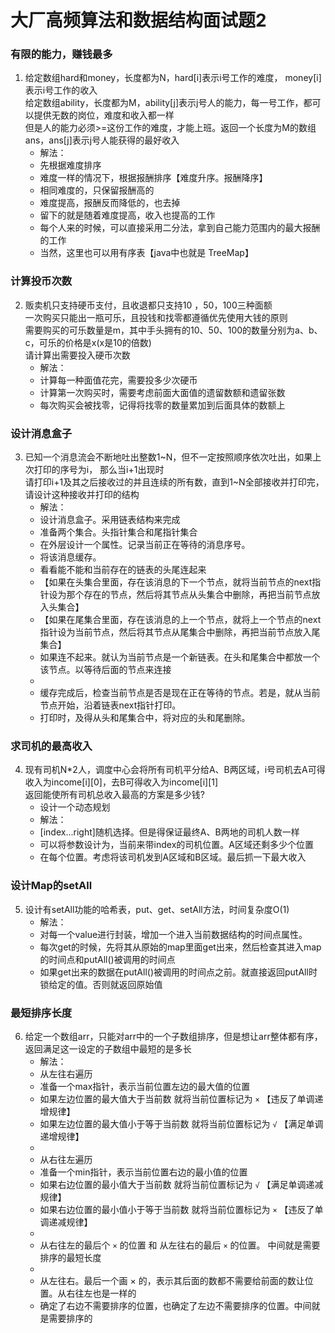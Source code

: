 # 大厂高频算法和数据结构面试题2

### 有限的能力，赚钱最多
1. 给定数组hard和money，长度都为N，hard[i]表示i号工作的难度， money[i]表示i号工作的收入  
   给定数组ability，长度都为M，ability[j]表示j号人的能力，每一号工作，都可以提供无数的岗位，难度和收入都一样  
   但是人的能力必须>=这份工作的难度，才能上班。返回一个长度为M的数组ans，ans[j]表示j号人能获得的最好收入   
   * 解法：
   * 先根据难度排序
   * 难度一样的情况下，根据报酬排序【难度升序。报酬降序】	 
   * 相同难度的，只保留报酬高的
   * 难度提高，报酬反而降低的，也去掉	 
   * 留下的就是随着难度提高，收入也提高的工作
   * 每个人来的时候，可以直接采用二分法，拿到自己能力范围内的最大报酬的工作
   * 当然，这里也可以用有序表【java中也就是 TreeMap】

### 计算投币次数
2. 贩卖机只支持硬币支付，且收退都只支持10 ，50，100三种面额  
   一次购买只能出一瓶可乐，且投钱和找零都遵循优先使用大钱的原则  
   需要购买的可乐数量是m，其中手头拥有的10、50、100的数量分别为a、b、c，可乐的价格是x(x是10的倍数)  
   请计算出需要投入硬币次数
   * 解法：
   * 计算每一种面值花完，需要投多少次硬币
   * 计算第一次购买时，需要考虑前面大面值的遗留数额和遗留张数
   * 每次购买会被找零，记得将找零的数量累加到后面具体的数额上

### 设计消息盒子
3. 已知一个消息流会不断地吐出整数1~N，但不一定按照顺序依次吐出，如果上次打印的序号为i， 那么当i+1出现时  
   请打印i+1及其之后接收过的并且连续的所有数，直到1~N全部接收并打印完，请设计这种接收并打印的结构
   * 解法：
   * 设计消息盒子。采用链表结构来完成
   * 准备两个集合。头指针集合和尾指针集合
   * 在外层设计一个属性。记录当前正在等待的消息序号。
   * 将该消息缓存。
   * 看看能不能和当前存在的链表的头尾连起来
   * 【如果在头集合里面，存在该消息的下一个节点，就将当前节点的next指针设为那个存在的节点，然后将其节点从头集合中删除，再把当前节点放入头集合】
   * 【如果在尾集合里面，存在该消息的上一个节点，就将上一个节点的next指针设为当前节点，然后将其节点从尾集合中删除，再把当前节点放入尾集合】
   * 如果连不起来。就认为当前节点是一个新链表。在头和尾集合中都放一个该节点。以等待后面的节点来连接
   * 
   * 缓存完成后，检查当前节点是否是现在正在等待的节点。若是，就从当前节点开始，沿着链表next指针打印。
   * 打印时，及得从头和尾集合中，将对应的头和尾删除。

### 求司机的最高收入
4. 现有司机N*2人，调度中心会将所有司机平分给A、B两区域，i号司机去A可得收入为income[i][0]，去B可得收入为income[i][1]  
   返回能使所有司机总收入最高的方案是多少钱?
   * 设计一个动态规划
   * 解法：
   * [index...right]随机选择。但是得保证最终A、B两地的司机人数一样
   * 可以将参数设计为，当前来带index的司机位置。A区域还剩多少个位置
   * 在每个位置。考虑将该司机发到A区域和B区域。最后抓一下最大收入

### 设计Map的setAll
5. 设计有setAll功能的哈希表，put、get、setAll方法，时间复杂度O(1)
   * 解法：
   * 对每一个value进行封装，增加一个进入当前数据结构的时间点属性。  
   * 每次get的时候，先将其从原始的map里面get出来，然后检查其进入map的时间点和putAll()被调用的时间点
   * 如果get出来的数据在putAll()被调用的时间点之前。就直接返回putAll时锁给定的值。否则就返回原始值

### 最短排序长度
6. 给定一个数组arr，只能对arr中的一个子数组排序，但是想让arr整体都有序，返回满足这一设定的子数组中最短的是多长  
   * 解法：
   * 从左往右遍历
   * 准备一个max指针，表示当前位置左边的最大值的位置
   * 如果左边位置的最大值大于当前数 就将当前位置标记为 `×`     【违反了单调递增规律】
   * 如果左边位置的最大值小于等于当前数 就将当前位置标记为 `√`  【满足单调递增规律】
   * 
   * 从右往左遍历
   * 准备一个min指针，表示当前位置右边的最小值的位置
   * 如果右边位置的最小值大于当前数 就将当前位置标记为 `√`     【满足单调递减规律】
   * 如果右边位置的最小值小于等于当前数 就将当前位置标记为 `×`  【违反了单调递减规律】
   * 
   * 从右往左的最后个 `×` 的位置 和 从左往右的最后 `×` 的位置。  中间就是需要排序的最短长度
   * 
   * 从左往右。最后一个画 × 的，表示其后面的数都不需要给前面的数让位置。从右往左也是一样的
   * 确定了右边不需要排序的位置，也确定了左边不需要排序的位置。中间就是需要排序的
